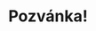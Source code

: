 ---
title: Pozvánka!
address: Milý Miro
pronoun: tě
checkout: mrkni
rsvp: zaregistruj
rsvp2: dorazíš
rsvp3: chceš
---